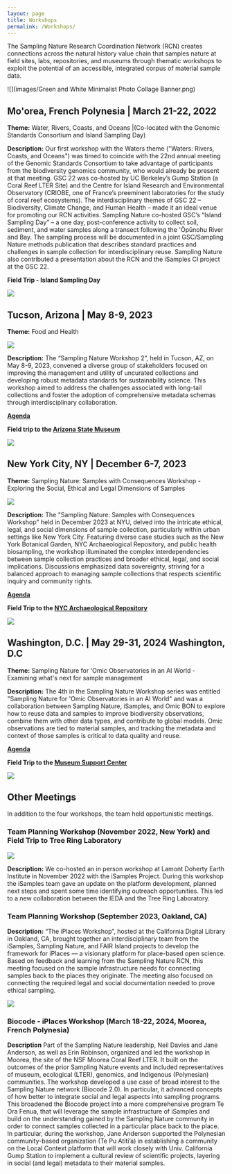 ```yaml
---
layout: page
title: Workshops
permalink: /Workshops/
---
```


The Sampling Nature Research Coordination Network (RCN) creates connections across the natural history value chain that samples nature at field sites, labs, repositories, and museums through thematic workshops to exploit the potential of an accessible, integrated corpus of material sample data.

![](images/Green and White Minimalist Photo Collage Banner.png)

## Mo'orea, French Polynesia \| March 21-22, 2022

**Theme:** Water, Rivers, Coasts, and Oceans \|(Co-located with the Genomic Standards Consortium and Island Sampling Day)

**Description:** Our first workshop with the Waters theme ("Waters: Rivers, Coasts, and Oceans") was timed to coincide with the 22nd annual meeting of the Genomic Standards Consortium to take advantage of participants from the biodiversity genomics community, who would already be present at that meeting. GSC 22 was co-hosted by UC Berkeley’s Gump Station (a Coral Reef LTER Site) and the Centre for Island Research and Environmental Observatory (CRIOBE, one of France’s preeminent laboratories for the study of coral reef ecosystems). The interdisciplinary themes of GSC 22 – Biodiversity, Climate Change, and Human Health – made it an ideal venue for promoting our RCN activities. Sampling Nature co-hosted GSC’s “Island Sampling Day” – a one day, post-conference activity to collect soil, sediment, and water samples along a transect following the 'Ōpūnohu River and Bay. The sampling process will be documented in a joint GSC/Sampling Nature methods publication that describes standard practices and challenges in sample collection for interdisciplinary reuse. Sampling Nature also contributed a presentation about the RCN and the iSamples CI project at the GSC 22.

**Field Trip - Island Sampling Day**

![](images/3A097FCD-763E-47BD-AB4A-FB5D324271DA_1_105_c.jpeg)

## Tucson, Arizona \| May 8-9, 2023 

**Theme:** Food and Health

![](images/IMG_6561.JPG)

**Description:** The “Sampling Nature Workshop 2”, held in Tucson, AZ, on May 8-9, 2023, convened a diverse group of stakeholders focused on improving the management and utility of uncurated collections and developing robust metadata standards for sustainability science. This workshop aimed to address the challenges associated with long-tail collections and foster the adoption of comprehensive metadata schemas through interdisciplinary collaboration.

[**Agenda**](https://docs.google.com/document/d/1uMR7OUK5oA3qM5pLUm0YkYGkZH6wTUwVOQxxTezJqEo/edit)

**Field trip to the [Arizona State Museum](https://statemuseum.arizona.edu/)**

![](images/IMG_6568.jpeg)

## New York City, NY \| December 6-7, 2023

**Theme:** Sampling Nature: Samples with Consequences Workshop - Exploring the Social, Ethical and Legal Dimensions of Samples

![](images/RCN_workshop.jpeg)

**Description:** The "Sampling Nature: Samples with Consequences Workshop" held in December 2023 at NYU, delved into the intricate ethical, legal, and social dimensions of sample collection, particularly within urban settings like New York City. Featuring diverse case studies such as the New York Botanical Garden, NYC Archaeological Repository, and public health biosampling, the workshop illuminated the complex interdependencies between sample collection practices and broader ethical, legal, and social implications. Discussions emphasized data sovereignty, striving for a balanced approach to managing sample collections that respects scientific inquiry and community rights.

[**Agenda**](https://docs.google.com/document/d/1WbF3RQnERkbzQvm-vNgXQ2U6jQVLRFabxbxC-OxVRd0/edit)

**Field Trip to the [NYC Archaeological Repository](https://archaeology.cityofnewyork.us/)**

![](images/IMG_8958.jpeg)

## Washington, D.C. \| May 29-31, 2024 Washington, D.C

**Theme:** Sampling Nature for 'Omic Observatories in an AI World - Examining what's next for sample management

**Description:** The 4th in the Sampling Nature Workshop series was entitled "Sampling Nature for 'Omic Observatories in an AI World" and was a collaboration between Sampling Nature, iSamples, and Omic BON to explore how to reuse data and samples to improve biodiversity observations, combine them with other data types, and contribute to global models. Omic observations are tied to material samples, and tracking the metadata and context of those samples is critical to data quality and reuse.

[**Agenda**](https://docs.google.com/document/d/1uMR7OUK5oA3qM5pLUm0YkYGkZH6wTUwVOQxxTezJqEo/edit)

**Field Trip to the [Museum Support Center](https://naturalhistory.si.edu/research/msc)**

![](images/IMG_4591.png)

## Other Meetings

In addition to the four workshops, the team held opportunistic meetings.

### Team Planning Workshop (November 2022, New York) and Field Trip to Tree Ring Laboratory

![](images/IMG_5066.JPG)

**Description:** We co-hosted an in person workshop at Lamont Doherty Earth Institute in November 2022 with the iSamples Project. During this workshop the iSamples team gave an update on the platform development, planned next steps and spent some time identifying outreach opportunities. This led to a new collaboration between the IEDA and the Tree Ring Laboratory.

### Team Planning Workshop (September 2023, Oakland, CA)

**Description:** “The iPlaces Workshop”, hosted at the California Digital Library in Oakland, CA, brought together an interdisciplinary team from the iSamples, Sampling Nature, and FAIR Island projects to develop the framework for iPlaces — a visionary platform for place-based open science. Based on feedback and learning from the Sampling Nature RCN, this meeting focused on the sample infrastructure needs for connecting samples back to the places they originate. The meeting also focused on connecting the required legal and social documentation needed to prove ethical sampling.

![](images/FD745344-AEBB-40B6-90DD-A35BCECDF910_1_105_c.jpeg)

### Biocode - iPlaces Workshop (March 18-22, 2024, Moorea, French Polynesia)

**Description** Part of the Sampling Nature leadership, Neil Davies and Jane Anderson, as well as Erin Robinson, organized and led the workshop in Moorea, the site of the NSF Moorea Coral Reef LTER. It built on the outcomes of the prior Sampling Nature events and included representatives of museum, ecological (LTER), genomics, and Indigenous (Polynesian) communities. The workshop developed a use case of broad interest to the Sampling Nature network (Biocode 2.0). In particular, it advanced concepts of how better to integrate social and legal aspects into sampling programs. This broadened the Biocode project into a more comprehensive program Te Ora Fenua, that will leverage the sample infrastructure of iSamples and build on the understanding gained by the Sampling Nature community in order to connect samples collected in a particular place back to the place. In particular, during the workshop, Jane Anderson supported the Polynesian community-based organization (Te Pu Atiti’a) in establishing a community on the Local Context platform that will work closely with Univ. California Gump Station to implement a cultural review of scientific projects, layering in social (and legal) metadata to their material samples.
